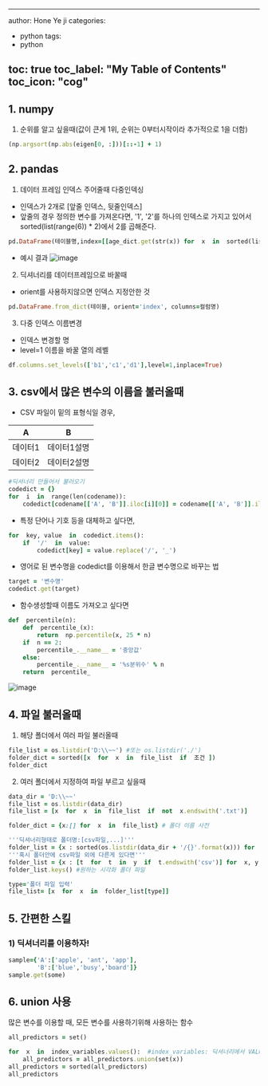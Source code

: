 
---

author: Hone Ye ji
categories: 
 - python
tags: 
 - python

toc: true
toc_label: "My Table of Contents"
toc_icon: "cog"
---

## 1. numpy
1) 순위를 알고 싶을때(값이 큰게 1위, 순위는 0부터시작이라 추가적으로 1을 더함)
```ruby
(np.argsort(np.abs(eigen[0, :]))[::-1] + 1)
```

## 2. pandas
1) 데이터 프레임 인덱스 주어줄때 다중인덱싱
- 인덱스가 2개로  [앞줄 인덱스, 뒷줄인덱스]
- 앞줄의 경우 정의한 변수를 가져온다면,  '1', '2'를 하나의 인덱스로 가지고 있어서 sorted(list(range(6)) * 2)에서 2를 곱해준다. 
```ruby
pd.DataFrame(테이블명,index=[[age_dict.get(str(x)) for  x  in  sorted(list(range(6)) * 2)],['1', '2'] * 6], columns=컬럼명)
```
- 예시 결과
![image](https://user-images.githubusercontent.com/45659433/166664419-fcec99fd-e885-4d5b-a918-fca10ecee24f.png)

2) 딕셔너리를 데이터프레임으로 바꿀때
- orient를 사용하지않으면 인덱스 지정안한 것
```ruby
pd.DataFrame.from_dict(테이블, orient='index', columns=컬럼명)
```
3) 다중 인덱스 이름변경
- 인덱스 변경할 명
- level=1 이름을 바꿀 열의 레벨
```ruby
df.columns.set_levels(['b1','c1','d1'],level=1,inplace=True)
```

## 3. csv에서 많은 변수의 이름을 불러올때

- CSV 파일이  밑의 표형식일 경우,

|A   | B  |
| -- | -- |
|데이터1| 데이터1설명 | 
|데이터2| 데이터2설명 | 

```ruby
#딕셔너리 만들어서 불러오기
codedict = {}
for  i  in  range(len(codename)):
	codedict[codename[['A', 'B']].iloc[i][0]] = codename[['A', 'B']].iloc[i][1]
```
- 특정 단어나 기호 등을 대체하고 싶다면,
```ruby
for  key, value  in  codedict.items():
	if  '/'  in  value:
		codedict[key] = value.replace('/', '_')
```
- 영어로 된 변수명을 codedict를 이용해서 한글 변수명으로 바꾸는 법
```ruby
target = '변수명'
codedict.get(target)
```
- 함수생성할때 이름도 가져오고 싶다면
```ruby
def  percentile(n):
	def  percentile_(x):
		return  np.percentile(x, 25 * n)
	if  n == 2:
		percentile_.__name__ = '중앙값'
	else:
		percentile_.__name__ = '%s분위수' % n
	return  percentile_
```
![image](https://user-images.githubusercontent.com/45659433/166670820-35cfa5b2-420b-4e4d-9283-c95d297dcbd2.png)

## 4. 파일 불러올때
1) 해당 폴더에서 여러 파일 불러올때
```ruby
file_list = os.listdir('D:\\~~') #또는 os.listdir('./')
folder_dict = sorted([x  for  x  in  file_list  if  조건 ])
folder_dict
```
2) 여러 폴더에서 지정하여 파일 부르고 싶을때
```ruby
data_dir = 'D:\\~~'
file_list = os.listdir(data_dir)
file_list = [x  for  x  in  file_list  if  not  x.endswith('.txt')]

folder_dict = {x:[] for  x  in  file_list} # 폴더 이름 사전

'''딕셔너리형태로 폴더명:[csv파일,...]'''
folder_list = {x : sorted(os.listdir(data_dir + '/{}'.format(x))) for  x  in  folder_dict.keys()} 
'''혹시 폴더안에 csv파일 외에 다른게 있다면'''
folder_list = {x : [t  for  t  in  y  if  t.endswith('csv')] for  x, y  in  folder_list.items()}
folder_list.keys() #원하는 시각화 폴더 파일

type='폴더 파일 입력'
file_list= [x  for  x  in  folder_list[type]]
```


## 5. 간편한 스킬
### 1) 딕셔너리를 이용하자!
```ruby
sample={'A':['apple', 'ant', 'app'],
		'B':['blue','busy','board']}
sample.get(some)
```


## 6. union 사용
많은 변수를 이용할 때, 모든 변수를 사용하기위해 사용하는 함수
```ruby
all_predictors = set()

for  x  in  index_variables.values():  #index_variables: 딕셔너리에서 VALUE가 리스트인 형태!!
	all_predictors = all_predictors.union(set(x))
all_predictors = sorted(all_predictors)
all_predictors
```
<!--stackedit_data:
eyJoaXN0b3J5IjpbLTIxMzEyMzU3ODgsNjEzOTM3NDQ4LDI4MT
E3NjQyOCwyMDg1MzI3MzA2LC0xMjQ3ODAxOTMxLC0xOTA2MjI1
ODExLDI0Njk3MTIsLTE1NjM3OTUyMzUsLTE3NzcyMTU3NTQsLT
IxNTM5NDg1N119
-->
